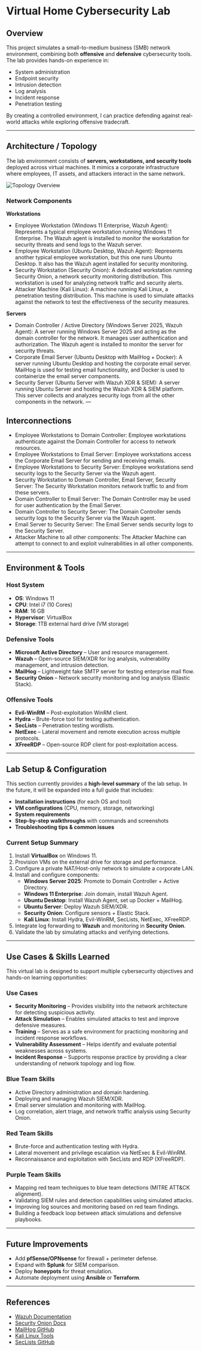 # Virtual Home Cybersecurity Lab

## Overview
This project simulates a small-to-medium business (SMB) network environment, combining both **offensive** and **defensive** cybersecurity tools. The lab provides hands-on experience in:

- System administration  
- Endpoint security  
- Intrusion detection  
- Log analysis  
- Incident response  
- Penetration testing  

By creating a controlled environment, I can practice defending against real-world attacks while exploring offensive tradecraft.

---

## Architecture / Topology
The lab environment consists of **servers, workstations, and security tools** deployed across virtual machines. It mimics a corporate infrastructure where employees, IT assets, and attackers interact in the same network.

![Topology Overview](docs/Virtual_Home_Lab_Diagram.png)
### Network Components

**Workstations**
- Employee Workstation (Windows 11 Enterprise, Wazuh Agent): Represents a typical employee workstation running Windows 11 Enterprise. The Wazuh agent is installed to monitor the workstation for security threats and send logs to the Wazuh server.
- Employee Workstation (Ubuntu Desktop, Wazuh Agent): Represents another typical employee workstation, but this one runs Ubuntu Desktop. It also has the Wazuh agent installed for security monitoring.
- Security Workstation (Security Onion): A dedicated workstation running Security Onion, a network security monitoring distribution. This workstation is used for analyzing network traffic and security alerts.
- Attacker Machine (Kali Linux): A machine running Kali Linux, a penetration testing distribution. This machine is used to simulate attacks against the network to test the effectiveness of the security measures.

**Servers**
- Domain Controller / Active Directory (Windows Server 2025, Wazuh Agent): A server running Windows Server 2025 and acting as the domain controller for the network. It manages user authentication and authorization. The Wazuh agent is installed to monitor the server for security threats.
- Corporate Email Server (Ubuntu Desktop with MailHog + Docker): A server running Ubuntu Desktop and hosting the corporate email server. MailHog is used for testing email functionality, and Docker is used to containerize the email server components.
- Security Server (Ubuntu Server with Wazuh XDR & SIEM): A server running Ubuntu Server and hosting the Wazuh XDR & SIEM platform. This server collects and analyzes security logs from all the other components in the network. 
—
## Interconnections
- Employee Workstations to Domain Controller: Employee workstations authenticate against the Domain Controller for access to network resources.
- Employee Workstations to Email Server: Employee workstations access the Corporate Email Server for sending and receiving emails.
- Employee Workstations to Security Server: Employee workstations send security logs to the Security Server via the Wazuh agent.
- Security Workstation to Domain Controller, Email Server, Security Server: The Security Workstation monitors network traffic to and from these servers.
- Domain Controller to Email Server: The Domain Controller may be used for user authentication by the Email Server.
- Domain Controller to Security Server: The Domain Controller sends security logs to the Security Server via the Wazuh agent.
- Email Server to Security Server: The Email Server sends security logs to the Security Server.
- Attacker Machine to all other components: The Attacker Machine can attempt to connect to and exploit vulnerabilities in all other components.
---

## Environment & Tools

### Host System
- **OS**: Windows 11  
- **CPU**: Intel i7 (10 Cores)  
- **RAM**: 16 GB  
- **Hypervisor**: VirtualBox  
- **Storage**: 1TB external hard drive (VM storage)  

### Defensive Tools
- **Microsoft Active Directory** – User and resource management.  
- **Wazuh** – Open-source SIEM/XDR for log analysis, vulnerability management, and intrusion detection.  
- **MailHog** – Lightweight fake SMTP server for testing enterprise mail flow.  
- **Security Onion** – Network security monitoring and log analysis (Elastic Stack).  

### Offensive Tools
- **Evil-WinRM** – Post-exploitation WinRM client.  
- **Hydra** – Brute-force tool for testing authentication.  
- **SecLists** – Penetration testing wordlists.  
- **NetExec** – Lateral movement and remote execution across multiple protocols.  
- **XFreeRDP** – Open-source RDP client for post-exploitation access.  

---

## Lab Setup & Configuration
This section currently provides a **high-level summary** of the lab setup. In the future, it will be expanded into a full guide that includes:

- **Installation instructions** (for each OS and tool)  
- **VM configurations** (CPU, memory, storage, networking)  
- **System requirements**  
- **Step-by-step walkthroughs** with commands and screenshots  
- **Troubleshooting tips & common issues**  

### Current Setup Summary
1. Install **VirtualBox** on Windows 11.  
2. Provision VMs on the external drive for storage and performance.  
3. Configure a private NAT/Host-only network to simulate a corporate LAN.  
4. Install and configure components:
   - **Windows Server 2025**: Promote to Domain Controller + Active Directory.  
   - **Windows 11 Enterprise**: Join domain, install Wazuh Agent.  
   - **Ubuntu Desktop**: Install Wazuh Agent, set up Docker + MailHog.  
   - **Ubuntu Server**: Deploy Wazuh SIEM/XDR.  
   - **Security Onion**: Configure sensors + Elastic Stack.  
   - **Kali Linux**: Install Hydra, Evil-WinRM, SecLists, NetExec, XFreeRDP.  
5. Integrate log forwarding to **Wazuh** and monitoring in **Security Onion**.  
6. Validate the lab by simulating attacks and verifying detections.  

---

## Use Cases & Skills Learned

This virtual lab is designed to support multiple cybersecurity objectives and hands-on learning opportunities:

### Use Cases
- **Security Monitoring** – Provides visibility into the network architecture for detecting suspicious activity.  
- **Attack Simulation** – Enables simulated attacks to test and improve defensive measures.  
- **Training** – Serves as a safe environment for practicing monitoring and incident response workflows.  
- **Vulnerability Assessment** – Helps identify and evaluate potential weaknesses across systems.  
- **Incident Response** – Supports response practice by providing a clear understanding of network topology and log flow.  

### Blue Team Skills
- Active Directory administration and domain hardening.  
- Deploying and managing Wazuh SIEM/XDR.  
- Email server simulation and monitoring with MailHog.  
- Log correlation, alert triage, and network traffic analysis using Security Onion.  

### Red Team Skills
- Brute-force and authentication testing with Hydra.  
- Lateral movement and privilege escalation via NetExec & Evil-WinRM.  
- Reconnaissance and exploitation with SecLists and RDP (XFreeRDP).  

### Purple Team Skills
- Mapping red team techniques to blue team detections (MITRE ATT&CK alignment).  
- Validating SIEM rules and detection capabilities using simulated attacks.  
- Improving log sources and monitoring based on red team findings.  
- Building a feedback loop between attack simulations and defensive playbooks.  

---

## Future Improvements
- Add **pfSense/OPNsense** for firewall + perimeter defense.  
- Expand with **Splunk** for SIEM comparison.  
- Deploy **honeypots** for threat emulation.  
- Automate deployment using **Ansible** or **Terraform**.  
---

## References
- [Wazuh Documentation](https://documentation.wazuh.com/)  
- [Security Onion Docs](https://securityonion.net/docs/)  
- [MailHog GitHub](https://github.com/mailhog/MailHog)  
- [Kali Linux Tools](https://www.kali.org/tools/)  
- [SecLists GitHub](https://github.com/danielmiessler/SecLists)  
